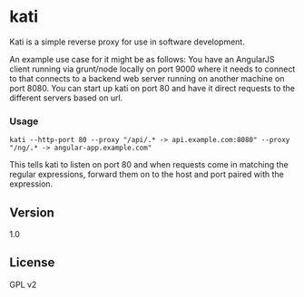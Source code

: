 kati
=========

Kati is a simple reverse proxy for use in software development.

An example use case for it might be as follows:
You have an AngularJS client running via grunt/node locally on port 9000 where it needs to connect to that connects to a backend web server running on another machine on port 8080.  You can start up kati on port 80 and have it direct requests to the different servers based on url.

### Usage
    kati --http-port 80 --proxy "/api/.* -> api.example.com:8080" --proxy "/ng/.* -> angular-app.example.com"
This tells kati to listen on port 80 and when requests come in matching the regular expressions, forward them on to the host and port paired with the expression.


Version
----

1.0



License
----

GPL v2